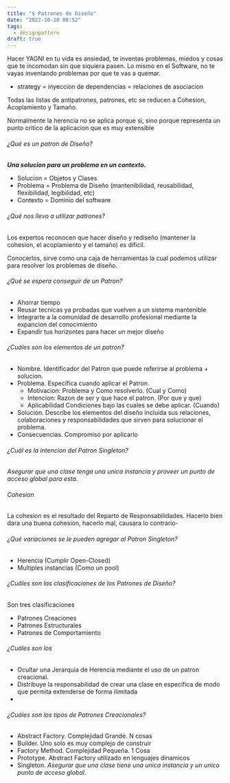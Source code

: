 ```yaml
---
title: "$ Patrones de Diseño"
date: "2022-10-20 08:52"
tags: 
  - designpattern
draft: true
---
```

Hacer YAGNI en tu vida es ansiedad, te inventas problemas, miedos y cosas que te incomodan sin que siquiera pasen. Lo mismo en el Software, no te vayas inventando problemas por que te vas a quemar.
- strategy = inyeccion de dependencias = relaciones de asociacion

Todas las listas de antipatrones, patrones, etc se reducen a Cohesion, Acoplamiento y Tamaño.

Normalmente la herencia no se aplica porque si, sino porque representa un punto critico de la aplicacion que es muy extensible

###### ¿Qué es un patron de Diseño?
***Una solucion para un problema en un contexto.***
- Solucion = Objetos y Clases
- Problema = Problema de Diseño (mantenibilidad, reusabilidad, flexibilidad, legibilidad, etc)
- Contexto = Dominio del software

###### ¿Qué nos llevo a utilizar patrones?
Los expertos reconocen que hacer diseño y rediseño (mantener la cohesion, el acoplamiento y el tamaño) es dificil.

Conocerlos, sirve como una caja de herramientas la cual podemos utilizar para resolver los problemas de diseño.

###### ¿Qué se espera conseguir de un Patron?
- Ahorrar tiempo
- Reusar tecnicas ya probadas que vuelven a un sistema mantenible
- Integrarte a la comunidad de desarrollo profesional mediante la expancion del conocimiento
- Expandir tus horizontes para hacer un mejor diseño

###### ¿Cuáles son los elementos de un patron?
- Nombre. Identificador del Patron que puede referirse al problema + solucion.
- Problema. Especifica cuando aplicar el Patron.
	- Motivacion: Problema y Como resolverlo. (Cual y Como)
	- Intencion: Razon de ser y que hace el patron. (Por que y que)
	- Aplicabilidad Condiciones bajo las cuales se debe aplicar. (Cuando)
- Solucion. Describe los elementos del diseño incluida sus relaciones, colaboraciones y responsabilidades que sirven para solucionar el problema.
- Consecuencias. Compromiso por aplicarlo

###### ¿Cuál es la intencion del Patron Singleton?
*Asegurar que una clase tenga una unica instancia y proveer un punto de acceso global para esta*.

###### Cohesion
La cohesion es el resultado del Reparto de Responsabilidades. Hacerlo bien dara una buena cohesion, hacerlo mal, causara lo contrario-

###### ¿Qué variaciones se le pueden agregar al Patron Singleton?
- Herencia (Cumplir Open-Closed)
- Multiples instancias (Como un pool)

###### ¿Cuáles son las clasificaciones de los Patrones de Diseño?
Son tres clasificaciones
- Patrones Creaciones
- Patrones Estructurales
- Patrones de Comportamiento

###### ¿Cuáles son los 
- Ocultar una Jerarquia de Herencia mediante el uso de un patron creacional.
- Distribuye la responsabilidad de crear una clase en especifica de modo que permita extenderse de forma ilimitada
- 

###### ¿Cuáles son los tipos de Patrones Creacionales?
- Abstract Factory. Complejidad Grande. N cosas
- Builder. Uno solo es muy complejo de construir
- Factory Method. Complejidad Pequeña. 1 Cosa
- Prototype. Abstract Factory utilizado en lenguajes dinamicos
- Singleton. *Asegurar que una clase tiene una unica instancia y un unico punto de acceso global*.

































